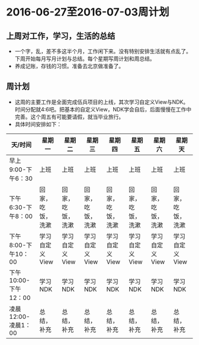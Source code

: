 # 2016-06-27至2016-07-03周计划

## 上周对工作，学习，生活的总结
- 一个字，乱，差不多这半个月，工作闲下来。没有特别安排生活就有点乱了。下周开始每月写月计划与总结。每个星期写周计划和周总结。
- 养成记账，存钱的习惯。准备去北京做准备了。

## 周计划
- 这周的主要工作是全面完成伍兵项目的上线，其次学习自定义View与NDK。时间分配就4:6吧。把基本的自定义View，NDK学会自后，后面慢慢在工作中完善。这个周五有可能要请假，就当毕业旅行。
- 具体时间安排如下：


天/时间|  星期一 |  星期二 | 星期三  |  星期四 |  星期五 |  星期六 | 星期天  |
--|---|---|---|---|---|---|--
早上9:00-下午6：30  |  上班 | 上班  | 上班  |  上班 | 上班  |   上班| 上班
下午6:30-下午8：00  |  回家，吃饭，洗漱 |  回家，吃饭，洗漱 |  回家，吃饭，洗漱 |  回家，吃饭，洗漱 | 回家，吃饭，洗漱  | 回家，吃饭，洗漱  |  回家，吃饭，洗漱
下午8:00-下午10：00  |  学习自定义View |  学习自定义View  | 学习自定义View   |  学习自定义View  | 学习自定义View   |  学习自定义View  |  学习自定义View
下午10:00-下午12：00  | 学习NDK  | 学习NDK   | 学习NDK   |  学习NDK  |  学习NDK  |   学习NDK |  学习NDK
凌晨12:00-凌晨1：00  |  总结，补充 |  总结，补充 | 总结，补充  |  总结，补充 | 总结，补充  |  总结，补充 |  总结，补充
